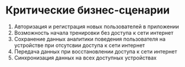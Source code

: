 # Критические бизнес-сценарии

1. Авторизация и регистрация новых пользователей в приложении
2. Возможность начала тренировки без доступа к сети интернет
3. Сохранение данных аналитики поведения пользователя на устройстве при отсутсвии доступа к сети интернет
4. Передача данных при восстановлении доступа к сети интернет
5. Синхронизация данных на всех доступных устройствах
